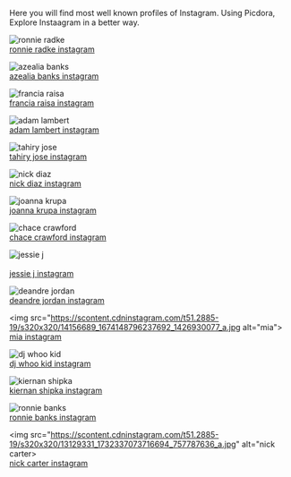 Here you will find most well known profiles of Instagram. Using Picdora, Explore Instaagram in a better way.

<img src="https://scontent.cdninstagram.com/t51.2885-15/s640x640/sh0.08/e35/14374359_1435370409814024_4638649251881025536_n.jpg?ig_cache_key=MTM0NzQ4NjAyMDIzNjU0MzE3NQ%3D%3D.2.l" alt="ronnie radke"><br />
<a href="https://www.picdora.com/instagram/ronnieradke">ronnie radke instagram</a>

<img src="https://scontent.cdninstagram.com/t51.2885-15/s640x640/sh0.08/e35/14478349_102799890191332_7216412348616015872_n.jpg?ig_cache_key=MTM1ODI2Nzk5ODA5MTQ1OTg4Mg%3D%3D.2.l" alt="azealia banks"><br />
<a href="https://www.picdora.com/instagram/azealiabanks">azealia banks instagram</a>

<img src="https://scontent.cdninstagram.com/t51.2885-15/s640x640/sh0.08/e35/14374474_1826033754294902_3902767345138925568_n.jpg?ig_cache_key=MTM0NTE0ODY2NzY4NjI2NDczNQ%3D%3D.2" alt="francia raisa"><br />
<a href="https://www.picdora.com/instagram/franciaraisa">francia raisa instagram</a>

<img src="https://scontent.cdninstagram.com/t51.2885-19/s320x320/14360057_1330833093596150_8520567975361642496_a.jpg" alt="adam lambert"><br />
<a href="https://www.picdora.com/instagram/adamlambert">adam lambert instagram</a>

<img src="https://scontent.cdninstagram.com/t51.2885-15/s640x640/sh0.08/e35/13380912_1060318920709314_1442066406_n.jpg?ig_cache_key=MTI3NzY0OTg1MjQ3MzY4MTA4Nw%3D%3D.2" alt="tahiry jose"><br />
<a href="https://www.picdora.com/instagram/therealtahiry">tahiry jose instagram</a>

<img src="https://scontent.cdninstagram.com/t51.2885-19/s320x320/14280531_1585125661782538_1528822982_a.jpg" alt="nick diaz"><br />
<a href="https://www.picdora.com/instagram/nickdiaz209">nick diaz instagram</a>

<img src="https://scontent.cdninstagram.com/t51.2885-19/s320x320/14272014_227226384342315_1857796145_a.jpg" alt="joanna krupa"><br />
<a href="https://www.picdora.com/instagram/joannakrupa">joanna krupa instagram</a>

<img src="https://scontent.cdninstagram.com/t51.2885-19/s320x320/11373842_674149782686298_538387724_a.jpg" alt="chace crawford"><br />
<a href="https://www.picdora.com/instagram/chacecrawford">chace crawford instagram</a>

<img src="https://scontent.cdninstagram.com/t51.2885-19/s320x320/13643736_313871845614872_1048938617_a.jpg" alt="jessie j"><br /><br />
<a href="https://www.picdora.com/instagram/isthatjessiej">jessie j instagram</a>

<img src="https://scontent.cdninstagram.com/t51.2885-15/s640x640/sh0.08/e35/13102538_1059887704098734_1778394537_n.jpg?ig_cache_key=MTI0MDg4MDk3NTQ0MTc0MzU1OQ%3D%3D.2.l" alt="deandre jordan"><br />
<a href="https://www.picdora.com/instagram/deandrejordan6">deandre jordan instagram</a>

<img src="https://scontent.cdninstagram.com/t51.2885-19/s320x320/14156689_1674148796237692_1426930077_a.jpg alt="mia"><br />
<a href="https://www.picdora.com/instagram/miamatangi">mia instagram</a>

<img src="https://scontent.cdninstagram.com/t51.2885-19/s320x320/12534059_1706266756264028_1755207710_a.jpg" alt="dj whoo kid"><br />
<a href="https://www.picdora.com/instagram/djwhookid">dj whoo kid instagram</a>

<img src="https://scontent.cdninstagram.com/t51.2885-15/s640x640/sh0.08/e35/13408910_282138338798359_157460775_n.jpg?ig_cache_key=MTI2NzYzNzYwOTIwNDg1NjE0OA%3D%3D.2.l" alt="kiernan shipka"><br />
<a href="https://www.picdora.com/instagram/kiernanshipka">kiernan shipka instagram</a>

<img src="https://scontent.cdninstagram.com/t51.2885-15/s640x640/sh0.08/e35/13398989_122538338172967_1006060578_n.jpg?ig_cache_key=MTI3ODY3OTEyNTU0Mzg0ODE2MQ%3D%3D.2.l" alt="ronnie banks"><br />
<a href="https://www.picdora.com/instagram/realronniebanks">ronnie banks instagram</a>

<img src="https://scontent.cdninstagram.com/t51.2885-19/s320x320/13129331_1732337073716694_757787636_a.jpg" alt="nick carter><br />
<a href="https://www.picdora.com/instagram/nickcarter">nick carter instagram</a>

